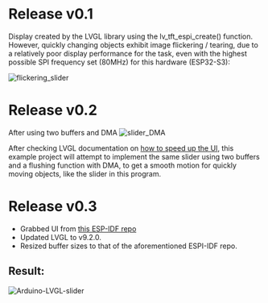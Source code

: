 # Release v0.1
Display created by the LVGL library using the lv_tft_espi_create() function.
However, quickly changing objects exhibit image flickering / tearing, due to a relatively poor display performance for the task, even with the highest possible SPI frequency set (80MHz) for this hardware (ESP32-S3):

![flickering_slider](https://github.com/user-attachments/assets/ea5c19c0-1726-4c0b-83c1-bd37fefa88da)

# Release v0.2
After using two buffers and DMA
![slider_DMA](https://github.com/user-attachments/assets/e57bc454-f36c-455e-b61f-17c1c2337c0c)

After checking LVGL documentation on [how to speed up the UI](https://docs.lvgl.io/master/intro/index.html#how-to-speed-up-my-ui), this example project will attempt to implement the same slider using two buffers and a flushing function with DMA, to get a smooth motion for quickly moving objects, like the slider in this program.

# Release v0.3
- Grabbed UI from [this ESP-IDF repo](https://github.com/zalexzperez/espidf-lcd-st7789)
- Updated LVGL to v9.2.0. 
- Resized buffer sizes to that of the aforementioned ESPI-IDF repo.

## Result:

![Arduino-LVGL-slider](https://github.com/user-attachments/assets/ee5427ab-56d1-48c9-ab86-9184c65ac324)


